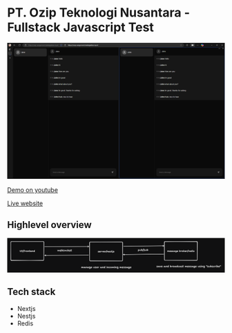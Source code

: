 # PT. Ozip Teknologi Nusantara - Fullstack Javascript Test

[![Thumbnail](/public/preview.png)](https://www.youtube.com/watch?v=bbXpBRizY9w)

[Demo on youtube](https://www.youtube.com/watch?v=bbXpBRizY9w)

[Live website](https://ozip-assignment.haikalgakbar.my.id/)

## Highlevel overview

![Overview](/public/overview.png)

## Tech stack

- Nextjs
- Nestjs
- Redis
